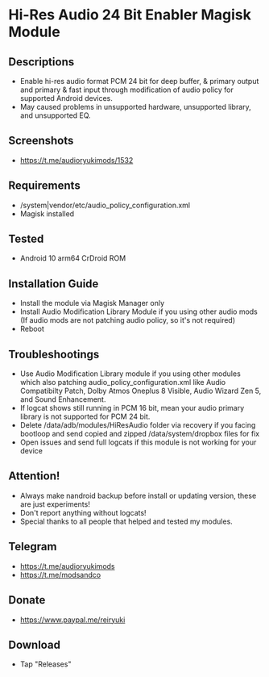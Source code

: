 # Hi-Res Audio 24 Bit Enabler Magisk Module

## Descriptions
- Enable hi-res audio format PCM 24 bit for deep buffer, & primary output and primary & fast input through modification of audio policy for supported Android devices. 
- May caused problems in unsupported hardware, unsupported library, and unsupported EQ.

## Screenshots
- https://t.me/audioryukimods/1532

## Requirements
- /system|vendor/etc/audio_policy_configuration.xml
- Magisk installed

## Tested
- Android 10 arm64 CrDroid ROM

## Installation Guide
- Install the module via Magisk Manager only
- Install Audio Modification Library Module if you using other audio mods (If audio mods are not patching audio policy, so it's not required)
- Reboot

## Troubleshootings
- Use Audio Modification Library module if you using other modules which also patching audio_policy_configuration.xml like Audio Compatibilty Patch, Dolby Atmos Oneplus 8 Visible, Audio Wizard Zen 5, and Sound Enhancement.
- If logcat shows still running in PCM 16 bit, mean your audio primary library is not supported for PCM 24 bit.
- Delete /data/adb/modules/HiResAudio folder via recovery if you facing bootloop and send copied and zipped /data/system/dropbox files for fix
- Open issues and send full logcats if this module is not working for your device

## Attention!
- Always make nandroid backup before install or updating version, these are just experiments!
- Don't report anything without logcats!
- Special thanks to all people that helped and tested my modules.

## Telegram
- https://t.me/audioryukimods
- https://t.me/modsandco

## Donate
- https://www.paypal.me/reiryuki

## Download
- Tap "Releases"
